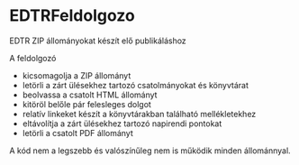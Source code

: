 # EDTRFeldolgozo

EDTR ZIP állományokat készít elő publikáláshoz

A feldolgozó 
- kicsomagolja a ZIP állományt
- letörli a zárt ülésekhez tartozó csatolmányokat és könyvtárat
- beolvassa a csatolt HTML állományt
- kitöröl belőle pár felesleges dolgot
- relatív linkeket készít a könyvtárakban található mellékletekhez
- eltávolítja a zárt ülésekhez tartozó napirendi pontokat
- letörli a csatolt PDF állományt

A kód nem a legszebb és valószínűleg nem is működik minden állománnyal.

